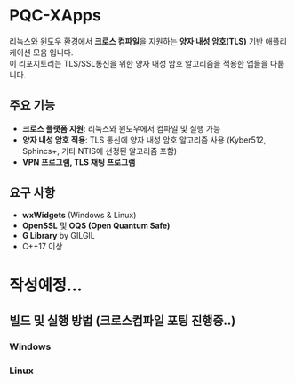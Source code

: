 # PQC-XApps

리눅스와 윈도우 환경에서 **크로스 컴파일**을 지원하는 **양자 내성 암호(TLS)** 기반 애플리케이션 모음 입니다.</br>
이 리포지토리는 TLS/SSL통신을 위한 양자 내성 암호 알고리즘을 적용한 앱들을 다룹니다.

## 주요 기능
- **크로스 플랫폼 지원**: 리눅스와 윈도우에서 컴파일 및 실행 가능
- **양자 내성 암호 적용**: TLS 통신에 양자 내성 암호 알고리즘 사용 (Kyber512, Sphincs+, 기타 NTIS에 선정된 알고리즘 포함)
- **VPN 프로그램, TLS 채팅 프로그램** 

## 요구 사항
- **wxWidgets** (Windows & Linux)
- **OpenSSL** 및 **OQS (Open Quantum Safe)**
- **G Library** by GILGIL
- C++17 이상

# 작성예정...
## 빌드 및 실행 방법 (크로스컴파일 포팅 진행중..)

### Windows
### Linux

